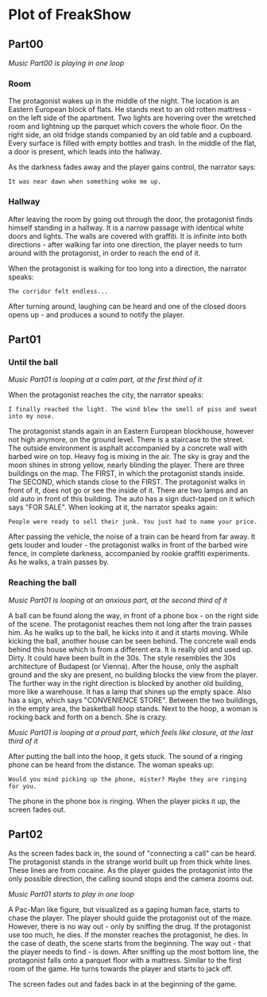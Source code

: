 # Plot of FreakShow

## Part00

_Music Part00 is playing in one loop_

### Room

The protagonist wakes up in the middle of the night. The location is an Eastern European block of flats. He stands next to an old rotten mattress - on the left side of the apartment. Two lights are hovering over the wretched room and lightning up the parquet which covers the whole floor. On the right side, an old fridge stands companied by an old table and a cupboard. Every surface is filled with empty bottles and trash. In the middle of the flat, a door is present, which leads into the hallway.

As the darkness fades away and the player gains control, the narrator says:

`It was near dawn when something woke me up.`

### Hallway

After leaving the room by going out through the door, the protagonist finds himself standing in a hallway. It is a narrow passage with identical white doors and lights. The walls are covered with graffiti. It is infinite into both directions - after walking far into one direction, the player needs to turn around with the protagonist, in order to reach the end of it.

When the protagonist is walking for too long into a direction, the narrator speaks: 

`The corridor felt endless...`

After turning around, laughing can be heard and one of the closed doors opens up - and produces a sound to notify the player.

## Part01

### Until the ball

_Music Part01 is looping at a calm part, at the first third of it_

When the protagonist reaches the city, the narrator speaks:

`I finally reached the light. The wind blew the smell of piss and sweat into my nose.`

The protagonist stands again in an Eastern European blockhouse, however not high anymore, on the ground level. There is a staircase to the street. The outside environment is asphalt accompanied by a concrete wall with barbed wire on top. Heavy fog is mixing in the air. The sky is gray and the moon shines in strong yellow, nearly blinding the player. There are three buildings on the map. The FIRST, in which the protagonist stands inside. The SECOND, which stands close to the FIRST. The protagonist walks in front of it, does not go or see the inside of it. There are two lamps and an old auto in front of this building. The auto has a sign duct-taped on it which says "FOR SALE". When looking at it, the narrator speaks again:

`People were ready to sell their junk. You just had to name your price.`

After passing the vehicle, the noise of a train can be heard from far away. It gets louder and louder - the protagonist walks in front of the barbed wire fence, in complete darkness, accompanied by rookie graffiti experiments. As he walks, a train passes by.

### Reaching the ball

_Music Part01 is looping at an anxious part, at the second third of it_

A ball can be found along the way, in front of a phone box - on the right side of the scene. The protagonist reaches them not long after the train passes him. As he walks up to the ball, he kicks into it and it starts moving. While kicking the ball, another house can be seen behind. The concrete wall ends behind this house which is from a different era. It is really old and used up. Dirty. It could have been built in the 30s. The style resembles the 30s architecture of Budapest (or Vienna). After the house, only the asphalt ground and the sky are present, no building blocks the view from the player. The further way in the right direction is blocked by another old building, more like a warehouse. It has a lamp that shines up the empty space. Also has a sign, which says "CONVENIENCE STORE". Between the two buildings, in the empty area, the basketball hoop stands. Next to the hoop, a woman is rocking back and forth on a bench. She is crazy.

_Music Part01 is looping at a proud part, which feels like closure, at the last third of it_

After putting the ball into the hoop, it gets stuck. The sound of a ringing phone can be heard from the distance. The woman speaks up:

`Would you mind picking up the phone, mister? Maybe they are ringing for you.`

The phone in the phone box is ringing. When the player picks it up, the screen fades out.

## Part02

As the screen fades back in, the sound of "connecting a call" can be heard. The protagonist stands in the strange world built up from thick white lines. These lines are from cocaine. As the player guides the protagonist into the only possible direction, the calling sound stops and the camera zooms out.

_Music Part01 starts to play in one loop_

A Pac-Man like figure, but visualized as a gaping human face, starts to chase the player. The player should guide the protagonist out of the maze. However, there is no way out - only by sniffing the drug. If the protagonist use too much, he dies. If the monster reaches the protagonist, he dies. In the case of death, the scene starts from the beginning. The way out - that the player needs to find - is down. After sniffing up the most bottom line, the protagonist falls onto a parquet floor with a mattress. Similar to the first room of the game. He turns towards the player and starts to jack off.

The screen fades out and fades back in at the beginning of the game.